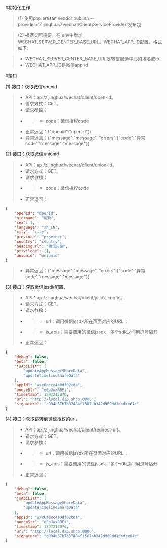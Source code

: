 #初始化工作

>(1) 使用php artisan vendor:publish --provider='Zijinghua\Zwechat\Client\ServiceProvider'发布包

>(2) 根据实际需要，在.env中增加WECHAT_SERVER_CENTER_BASE_URL、WECHAT_APP_ID配置，格式如下:

 > - WECHAT_SERVER_CENTER_BASE_URL是微信服务中心的域名或ip
 > - WECHAT_APP_ID是微信app id
 
 #接口

(1) 接口：获取微信openid
>- API：api/zijinghua/wechat/client/open-id。
>- 请求方式：GET。
>- 请求参数：
>- >- code：微信授权code
>- 正常返回：{"openid":"openid"}\
>- 异常返回：{"message":"message", "errors":{"code":"异常code","message":"message"}}

(2) 接口：获取微信unionid，
>- API：api/zijinghua/wechat/client/union-id。
>- 请求方式：GET。
>- 请求参数：
>- >- code：微信授权code
>- 正常返回：
```json
{
    "openid": "openid",
    "nickname": "昵称",
    "sex": 1,
    "language": "zh_CN",
    "city": "city",
    "province": "province",
    "country": "country",
    "headimgurl": "微信头像",
    "privilege": [],
    "unionid": "unionid"
}
```
                 
>- 异常返回：{"message":"message", "errors":{"code":"异常code","message":"message"}}

(3) 接口：获取微信jssdk配置，
>- API：api/zijinghua/wechat/client/jssdk-config。
>- 请求方式：GET。
>- 请求参数：
>- >- url：调用微信jssdk所在页面对应的URL；
>- >- js_apis：需要调用的微信jssdk，多个sdk之间用逗号隔开
>- 正常返回：
```json
{
    "debug": false,
    "beta": false,
    "jsApiList": [
        "updateAppMessageShareData",
        "updateTimelineShareData"
    ],
    "appId": "wxc6aecc4a0df02cda",
    "nonceStr": "eEoJwxRBFi",
    "timestamp": 1597213070,
    "url": "http://local.d2p.shop:8000",
    "signature": "e094e67b7b37484f1507ab342d969dd1dedce04c"
}
```


(4) 接口：获取跳转到微信授权的url，
>- API：api/zijinghua/wechat/client/redirect-url。
>- 请求方式：GET。
>- 请求参数：
>- >- url：调用微信jssdk所在页面对应的URL；
>- >- js_apis：需要调用的微信jssdk，多个sdk之间用逗号隔开
>- 正常返回：
```json
{
    "debug": false,
    "beta": false,
    "jsApiList": [
        "updateAppMessageShareData",
        "updateTimelineShareData"
    ],
    "appId": "wxc6aecc4a0df02cda",
    "nonceStr": "eEoJwxRBFi",
    "timestamp": 1597213070,
    "url": "http://local.d2p.shop:8000",
    "signature": "e094e67b7b37484f1507ab342d969dd1dedce04c"
}
```